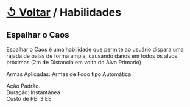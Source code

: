 # [↺ Voltar](../Habilidades.md) / Habilidades

## Espalhar o Caos

Espalhar o Caos é uma habilidade que permite ao usuário dispara uma rajada de balas de forma ampla, causando danos em todos os alvos próximos (2m de Distancia em volta do Alvo Primario).

Armas Aplicadas: Armas de Fogo tipo Automática.

Ação Padrão.  
Duração: Instantânea  
Custo de PE: 3 EE
